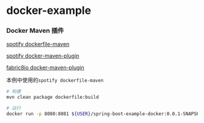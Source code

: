 # docker-example

### Docker Maven 插件

[spotify dockerfile-maven](https://github.com/spotify/dockerfile-maven)

[spotify docker-maven-plugin](https://github.com/spotify/docker-maven-plugin)

[fabric8io docker-maven-plugin](https://github.com/fabric8io/docker-maven-plugin)

本例中使用的`spotify dockerfile-maven`

```bash
# 构建
mvn clean package dockerfile:build

# 运行
docker run -p 8080:8081 ${USER}/spring-boot-example-docker:0.0.1-SNAPSHOT
```
